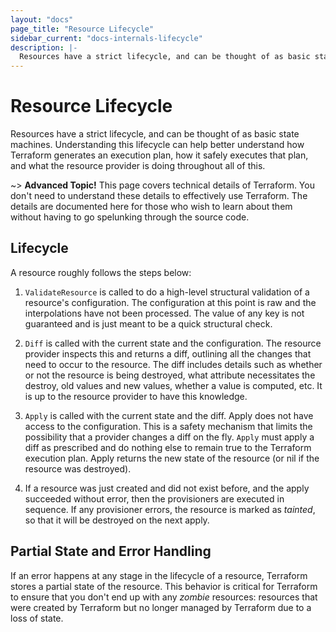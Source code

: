 ```yaml
---
layout: "docs"
page_title: "Resource Lifecycle"
sidebar_current: "docs-internals-lifecycle"
description: |-
  Resources have a strict lifecycle, and can be thought of as basic state machines. Understanding this lifecycle can help better understand how Terraform generates an execution plan, how it safely executes that plan, and what the resource provider is doing throughout all of this.
---
```


# Resource Lifecycle

Resources have a strict lifecycle, and can be thought of as basic
state machines. Understanding this lifecycle can help better understand
how Terraform generates an execution plan, how it safely executes that
plan, and what the resource provider is doing throughout all of this.

~> **Advanced Topic!** This page covers technical details
of Terraform. You don't need to understand these details to
effectively use Terraform. The details are documented here for
those who wish to learn about them without having to go
spelunking through the source code.

## Lifecycle

A resource roughly follows the steps below:

1. `ValidateResource` is called to do a high-level structural
   validation of a resource's configuration. The configuration
   at this point is raw and the interpolations have not been processed.
   The value of any key is not guaranteed and is just meant to be
   a quick structural check.

1. `Diff` is called with the current state and the configuration.
   The resource provider inspects this and returns a diff, outlining
   all the changes that need to occur to the resource. The diff includes
   details such as whether or not the resource is being destroyed, what
   attribute necessitates the destroy, old values and new values, whether
   a value is computed, etc. It is up to the resource provider to
   have this knowledge.

1. `Apply` is called with the current state and the diff. Apply does
   not have access to the configuration. This is a safety mechanism
   that limits the possibility that a provider changes a diff on the
   fly. `Apply` must apply a diff as prescribed and do nothing else
   to remain true to the Terraform execution plan. Apply returns the
   new state of the resource (or nil if the resource was destroyed).

1. If a resource was just created and did not exist before, and the
   apply succeeded without error, then the provisioners are executed
   in sequence. If any provisioner errors, the resource is marked as
   _tainted_, so that it will be destroyed on the next apply.

## Partial State and Error Handling

If an error happens at any stage in the lifecycle of a resource,
Terraform stores a partial state of the resource. This behavior is
critical for Terraform to ensure that you don't end up with any
_zombie_ resources: resources that were created by Terraform but
no longer managed by Terraform due to a loss of state.
